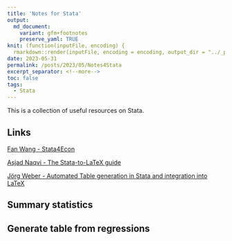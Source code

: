 ```yaml
---
title: 'Notes for Stata'
output:
  md_document:
    variant: gfm+footnotes
    preserve_yaml: TRUE
knit: (function(inputFile, encoding) {
  rmarkdown::render(inputFile, encoding = encoding, output_dir = "../_posts") })
date: 2023-05-31
permalink: /posts/2023/05/Notes4Stata
excerpt_separator: <!--more-->
toc: false
tags:
  - Stata
---
```


This is a collection of useful resources on Stata. 


## Links

[Fan Wang - Stata4Econ](https://github.com/fanwangecon/Stata4Econ)

[Asjad Naqvi - The Stata-to-LaTeX guide](https://medium.com/the-stata-guide/the-stata-to-latex-guide-6e7ed5622856)

[Jörg Weber - Automated Table generation in Stata and integration into LaTeX](https://www.jwe.cc/2012/03/stata-latex-tables-estout/)


## Summary statistics 



## Generate table from regressions





